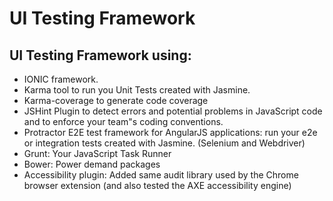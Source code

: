 # UI Testing Framework
## UI Testing Framework using: 
- IONIC framework.
- Karma tool to run you Unit Tests created with Jasmine.
- Karma-coverage to generate code coverage 
- JSHint Plugin to detect errors and potential problems in JavaScript code and to enforce your team"s coding conventions.
- Protractor E2E test framework for AngularJS applications: run your e2e or integration tests created with Jasmine. (Selenium and Webdriver)
- Grunt: Your JavaScript Task Runner
- Bower: Power demand packages
- Accessibility plugin: Added same audit library used by the Chrome browser extension (and also tested the AXE accessibility engine)
